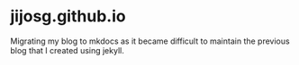 # jijosg.github.io

Migrating my blog to mkdocs as it became difficult to maintain the previous blog that I created using jekyll.